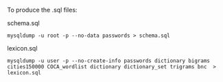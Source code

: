To produce the .sql files:

schema.sql

    mysqldump -u root -p --no-data passwords > schema.sql

lexicon.sql

    mysqldump -u user -p --no-create-info passwords dictionary bigrams cities150000 COCA_wordlist dictionary dictionary_set trigrams bnc  > lexicon.sql
